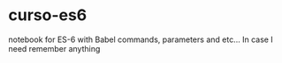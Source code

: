 # curso-es6

notebook for ES-6 with Babel commands, parameters and etc... In case I need remember anything

